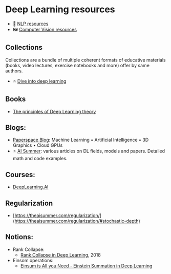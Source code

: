 # Deep Learning resources


* 📄 [NLP resources](NLP/Readme.md)
* 🖼 [Computer Vision resources](Computer%20vision/Readme.md)


## Collections
Collections are a bundle of multiple coherent formats of educative materials (books, video lectures, exercise notebooks and more) offer by same authors.

* ⭐ [Dive into deep learning](http://d2l.ai/)

## Books

* [The principles of Deep Learning theory](https://arxiv.org/pdf/2106.10165.pdf) 


## Blogs:

* [Paperspace Blog](https://blog.paperspace.com/): Machine Learning • Artificial Intelligence • 3D Graphics • Cloud GPUs
* ⭐ [AI Summer](https://theaisummer.com/): various articles on DL fields, models and papers. Detailed math and code examples.

## Courses:
* [DeepLearning.AI](https://www.deeplearning.ai/)

## Regularization
* [https://theaisummer.com/regularization/](https://theaisummer.com/regularization/#stochastic-depth)

## Notions:
* Rank Collapse:
    * [Rank Collapse in Deep Learning](https://calculatedcontent.com/2018/09/21/rank-collapse-in-deep-learning/), 2018
* Einsom operations:
    * [Einsum is All you Need - Einstein Summation in Deep Learning](https://rockt.github.io/2018/04/30/einsum)
